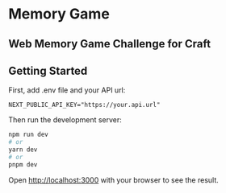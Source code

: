 # Memory Game

## Web Memory Game Challenge for Craft

## Getting Started

First, add .env file and your API url:

`NEXT_PUBLIC_API_KEY="https://your.api.url"`

Then run the development server:

```bash
npm run dev
# or
yarn dev
# or
pnpm dev
```

Open [http://localhost:3000](http://localhost:3000) with your browser to see the result.

